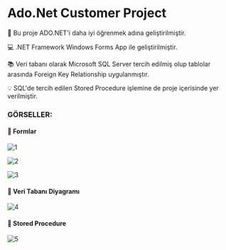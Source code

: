 # Ado.Net Customer Project

:round_pushpin: Bu proje ADO.NET'i daha iyi öğrenmek adına geliştirilmiştir.

💻 .NET Framework Windows Forms App ile geliştirilmiştir.

:books: Veri tabanı olarak Microsoft SQL Server tercih edilmiş olup tablolar arasında Foreign Key Relationship uygulanmıştır.

:bulb: SQL'de tercih edilen Stored Procedure işlemine de proje içerisinde yer verilmiştir.

### GÖRSELLER:

#### :mag_right: **Formlar**

![1](https://github.com/user-attachments/assets/a16a85f6-9717-4fb8-ae2a-b858743e9c4a)

![2](https://github.com/user-attachments/assets/213d06ad-1e0f-4aaf-8fe9-0c5628b2e2e5)

![3](https://github.com/user-attachments/assets/b86230a2-28da-4e34-b30a-51c52c5f9fb8)

#### :mag_right: **Veri Tabanı Diyagramı**

![4](https://github.com/user-attachments/assets/ae768395-278d-4cc8-a0a2-85a877cf9d0b)

#### :mag_right: **Stored Procedure**

![5](https://github.com/user-attachments/assets/ead29433-4686-4b07-bd53-c9813405d223)

